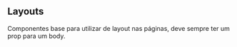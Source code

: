 ## Layouts

Componentes base para utilizar de layout nas páginas, deve sempre ter um prop para um body.